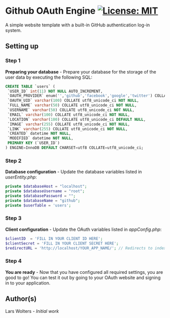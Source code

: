 # Github OAuth Engine [![License: MIT](https://img.shields.io/badge/License-MIT-yellow.svg)](https://opensource.org/licenses/MIT)
A simple website template with a built-in GitHub authentication log-in system.

## Setting up

### Step 1
**Preparing your database** - Prepare your database for the storage of the user data by executing the following SQL:

```sql
CREATE TABLE `users` (
 `USER_ID` int(11) NOT NULL AUTO_INCREMENT,
 `OAUTH_PROVIDER` enum('','github','facebook','google','twitter') COLLATE utf8_unicode_ci NOT NULL,
 `OAUTH_UID` varchar(100) COLLATE utf8_unicode_ci NOT NULL,
 `FULL_NAME` varchar(50) COLLATE utf8_unicode_ci NOT NULL,
 `USERNAME` varchar(50) COLLATE utf8_unicode_ci NOT NULL,
 `EMAIL` varchar(100) COLLATE utf8_unicode_ci NOT NULL,
 `LOCATION` varchar(100) COLLATE utf8_unicode_ci DEFAULT NULL,
 `IMAGE` varchar(255) COLLATE utf8_unicode_ci NOT NULL,
 `LINK` varchar(255) COLLATE utf8_unicode_ci NOT NULL,
 `CREATED` datetime NOT NULL,
 `MODIFIED` datetime NOT NULL,
 PRIMARY KEY (`USER_ID`)
) ENGINE=InnoDB DEFAULT CHARSET=utf8 COLLATE=utf8_unicode_ci;
```

### Step 2
**Database configuration** - Update the database variables listed in *userEntity.php*:

```php
private $databaseHost = "localhost";
private $databaseUsername = "root";
private $databasePassword = "";
private $databaseName = "github";
private $userTable = 'users';
```

### Step 3
**Client configuration** - Update the OAuth variables listed in *appConfig.php*:

```php
$clientID  = 'FILL IN YOUR CLIENT ID HERE';
$clientSecret = 'FILL IN YOUR CLIENT SECRET HERE';
$redirectURL = 'http://localhost/YOUR_APP_NAME/'; // Redirects to index.php
```

### Step 4
**You are ready** - Now that you have configured all required settings, you are good to go! You can test it out by going to your OAuth website and signing in to your application.

## Author(s)

Lars Wolters - *Initial work*
